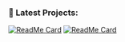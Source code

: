 ### 🌟 Latest Projects:
[![ReadMe Card](https://github-readme-stats.vercel.app/api/pin/?username=CloudCraftWithFranck&repo=repo-name&theme=radical)](https://github.com/CloudCraftWithFranck/opennms-1)
[![ReadMe Card](https://github-readme-stats.vercel.app/api/pin/?username=CloudCraftWithFranck&repo=another-repo&theme=radical)](https://github.com/CloudCraftWithFranck/franckya)

